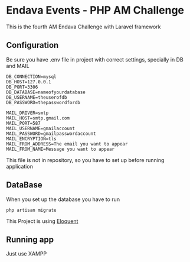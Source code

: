 # Endava Events - PHP AM Challenge

This is the fourth AM Endava Challenge with Laravel framework

## Configuration

Be sure you have .env file in project with correct settings, specially in DB and MAIL

```
DB_CONNECTION=mysql
DB_HOST=127.0.0.1
DB_PORT=3306
DB_DATABASE=nameofyourdatabase
DB_USERNAME=theuserofdb
DB_PASSWORD=thepasswordfordb

MAIL_DRIVER=smtp
MAIL_HOST=smtp.gmail.com
MAIL_PORT=587
MAIL_USERNAME=gmailaccount
MAIL_PASSWORD=gmailpasswordaccount
MAIL_ENCRYPTION=tls
MAIL_FROM_ADDRESS=The email you want to appear
MAIL_FROM_NAME=Message you want to appear
```

This file is not in repository, so you have to set up before running application

## DataBase

When you set up the database you have to run 

```
php artisan migrate
```

This Project is using [Eloquent](https://laravel.com/docs/5.6/eloquent) 

## Running app

Just use XAMPP